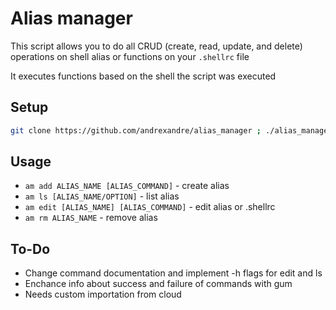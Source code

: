 # Alias manager
This script allows you to do all CRUD (create, read, update, and delete) operations on shell alias or functions on your `.shellrc` file

It executes functions based on the shell the script was executed

## Setup

```bash
git clone https://github.com/andrexandre/alias_manager ; ./alias_manager/am setup
```

## Usage
- `am add ALIAS_NAME [ALIAS_COMMAND]` - create alias
- `am ls [ALIAS_NAME/OPTION]` - list alias
- `am edit [ALIAS_NAME] [ALIAS_COMMAND]` - edit alias or .shellrc
- `am rm ALIAS_NAME` - remove alias

## To-Do
- Change command documentation and implement -h flags for edit and ls
- Enchance info about success and failure of commands with gum
- Needs custom importation from cloud
